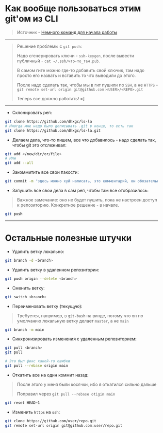 # Как вообще пользоваться этим git'ом из CLI

> Источник - [Немного команд для начала работы](https://doka.guide/tools/git-cli/)

---

> Решение проблемы с `git push`:
> 
> Надо сгенерировать ключи - `ssh-keygen`, после вывести публичный - `cat ~/.ssh/что-то_там.pub`.
>
> В самом гите можно где-то добавить свой ключик, там надо просто его назвать и вставить то что выводили до этого.
> 
> После надо сделать так, чтобы мы в гит пушили по `SSH`, а не `HTTPS` - `git remote set-url origin git@github.com:<USER>/<REPO>.git`
>
> Теперь все должно работать! =]

---

 - Склонировать реп:
```bash
git clone https://github.com/dhxgc/ls-la
# Иногда мне надо было дописывать .git в конце, то есть так
git clone https://github.com/dhxgc/ls-la.git
```

 - Делаем дела, что-то пишем, все что добавилось - надо сделать так, чтобы git это отслеживал:
```bash
git add </new/dir/or/file>
# Или
git add --all
```

 - Закоммитить все свои пакости:
```bash
git commit -m "здесь можно хуй написать, это комментарий, он обязательный"
```

 - Запушить все свои дела в сам реп, чтобы там все отобразилось:
> Важное замечание: оно не будет пушить, пока не настроен доступ к репозиторию. Конкретное решение - в начале.
```bash
git push
```

---

# Остальные полезные штучки

 - Удалить ветку локально:
```bash
git branch -d <branch>
```

 - Удалить ветку в удаленном репозитории:
```bash
git push origin --delete <branch>
```

 - Сменить ветку:
```bash
git switch <branch>
```

 - Переименовать ветку (текущую):
> Требуется, например, в `git-bash` на винде, потому что он по умолчанию локальную ветку делает `master`, а не `main`
```bash
git branch -m main
```

 - Синхронизировать изменения с удаленным репозиторием:
```bash
git pull <branch>
git pull

# Это был фикс какой-то ошибки
git pull --rebase origin main
```

 - Откатить все на один коммит назад:
> После этого у меня были косячки, ибо я откатился сильно дальше
>
> Поправил через `git pull --rebase otigin main`
```bash
git reset HEAD~1
```

 - Изменить `https` на `ssh`:
```bash
git clone https://github.com/user/repo.git
git remote set-url origin git@github.com:user/repo.git
```
